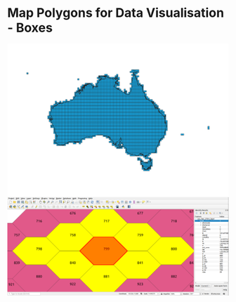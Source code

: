 # Map Polygons for Data Visualisation - Boxes
![alt text](https://raw.githubusercontent.com/gisisfun/map_polygons/master/images/polygons_box_output.png)
![alt text](https://raw.githubusercontent.com/gisisfun/map_polygons/master/images/neighbours.png)
